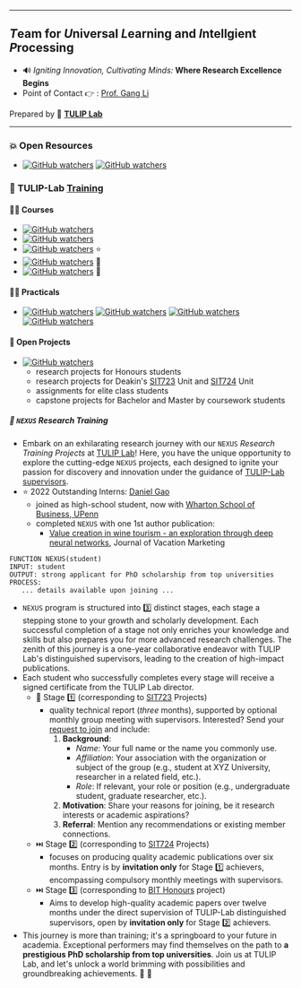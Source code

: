 
----

## *T*eam for *U*niversal *L*earning and *I*ntellgient *P*rocessing

- :loud_sound: *Igniting Innovation, Cultivating Minds:* **Where Research Excellence Begins**
- Point of Contact :point_right: : [Prof. Gang Li](https://github.com/tuliplab)

Prepared by :tulip: **[TULIP Lab](https://www.tulip.org.au/members)**

---

### :boom: Open Resources 

- [![GitHub watchers](https://img.shields.io/badge/tulip--lab-Open--Data-brightgreen?style=plastic)](https://www.tulip.org.au/open-data) [![GitHub watchers](https://img.shields.io/badge/tulip--lab-Open--Code-brightgreen?style=plastic)](https://www.tulip.org.au/open-code) 


### :juggling_person: TULIP-Lab [Training](https://www.tulip.org.au/research-training)

#### :man_teacher: Courses

- [![GitHub watchers](https://img.shields.io/badge/tulip--lab-Math--Foundations--for--Data--Scientists-brightgreen?style=plastic)](https://github.com/tulip-lab/math-foundation-for-data-scientists) 
- [![GitHub watchers](https://img.shields.io/badge/tulip--lab-Modern--Data--Science-brightgreen?style=plastic)](https://github.com/tulip-lab/sit742) 
- [![GitHub watchers](https://img.shields.io/badge/tulip--lab-Pattern--Classification-brightgreen?style=plastic)](https://github.com/tulip-lab/pattern-classification)  :star:
- [![GitHub watchers](https://img.shields.io/badge/tulip--lab-Statistical--Machine--Learning-brightgreen?style=plastic)](https://github.com/tulip-lab/statistical-machine-learning) :star2:
- [![GitHub watchers](https://img.shields.io/badge/tulip--lab-Privacy--aware--Data--Science-brightgreen?style=plastic)](https://github.com/tulip-lab/privacy-aware-data-science) :star2:

#### :weight_lifting_man: Practicals

- [![GitHub watchers](https://img.shields.io/badge/tulip--lab-FLIP00-brightgreen?style=plastic)](https://github.com/tulip-lab/flip00) [![GitHub watchers](https://img.shields.io/badge/tulip--lab-FLIP01-brightgreen?style=plastic)](https://github.com/tulip-lab/flip01) [![GitHub watchers](https://img.shields.io/badge/tulip--lab-FLIP02-brightgreen?style=plastic)](https://github.com/tulip-lab/flip02) [![GitHub watchers](https://img.shields.io/badge/tulip--lab-FLIP03-brightgreen?style=plastic)](https://github.com/tulip-lab/flip03) 


#### :horse_racing: Open Projects

- [![GitHub watchers](https://img.shields.io/badge/tulip--lab-Open--Projects-brightgreen?style=plastic)](https://github.com/tulip-lab/open-projects) 
  - research projects for Honours students 
  - research projects for Deakin's [SIT723](https://www.deakin.edu.au/courses/unit?unit=SIT723) Unit and [SIT724](https://www.deakin.edu.au/courses/unit?unit=SIT724) Unit 
  - assignments for elite class students
  - capstone projects for Bachelor and Master by coursework students
   
#####  :runner: **`NEXUS`** Research Training
  - Embark on an exhilarating research journey with our `NEXUS` *Research Training Projects* at [TULIP Lab](https://www.tulip.org.au)! Here, you have the unique opportunity to explore the cutting-edge `NEXUS` projects, each designed to ignite your passion for discovery and innovation under the guidance of [TULIP-Lab supervisors](https://www.tulip.org.au/members).
  - :star: 2022 Outstanding Interns: [Daniel Gao](https://www.linkedin.com/in/dan-gao) 
    - joined as high-school student, now with [Wharton School of Business, UPenn](https://www.wharton.upenn.edu/) 
    - completed `NEXUS` with one 1st author publication: 
      - [Value creation in wine tourism - an exploration through deep neural networks](https://doi.org/10.1177/13567667221140605), Journal of Vacation Marketing

   ```
  FUNCTION NEXUS(student)
  INPUT: student
  OUTPUT: strong applicant for PhD scholarship from top universities
  PROCESS:
      ... details available upon joining ...
  ```

  - `NEXUS` program is structured into :three: distinct stages, each stage a stepping stone to your growth and scholarly development. Each successful completion of a stage not only enriches your knowledge and skills but also prepares you for more advanced research challenges. The zenith of this journey is a one-year collaborative endeavor with TULIP Lab's distinguished supervisors, leading to the creation of high-impact publications. 
  - Each student who successfully completes every stage will receive a signed certificate from the TULIP Lab director.
    - :cinema: Stage :one: (corresponding to [SIT723](https://www.deakin.edu.au/courses/unit?unit=SIT723) Projects) 
      - quality technical report (*three* months), supported by optional monthly group meeting with supervisors. Interested? Send your [request to join](https://groups.google.com/g/Nexus-S1) and include:
        1. **Background**:
             - *Name*: Your full name or the name you commonly use.
             - *Affiliation*: Your association with the organization or subject of the group (e.g., student at XYZ University, researcher in a related field, etc.).
             - *Role*: If relevant, your role or position (e.g., undergraduate student, graduate researcher, etc.).
        2. **Motivation**: Share your reasons for joining, be it research interests or academic aspirations?
        3. **Referral**: Mention any recommendations or existing member connections.
    - :next_track_button: Stage :two: (corresponding to [SIT724](https://www.deakin.edu.au/courses/unit?unit=SIT724) Projects) 
      - focuses on producing quality academic publications over six months. Entry is by **invitation only** for Stage :one: achievers, encompassing compulsory monthly meetings with supervisors.
    - :next_track_button: Stage :three: (corresponding to [BIT Honours](https://www.deakin.edu.au/course/bachelor-information-technology-honours) project) 
      - Aims to develop high-quality academic papers over twelve months under the direct supervision of TULIP-Lab distinguished supervisors, open by **invitation only** for Stage :two: achievers.
  - This journey is more than training; it's a springboard to your future in academia. Exceptional performers may find themselves on the path to **a prestigious PhD scholarship from top universities**. Join us at TULIP Lab, and let's unlock a world brimming with possibilities and groundbreaking achievements. :rocket: :star2:

